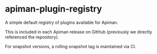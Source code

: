 # apiman-plugin-registry

A simple default registry of plugins available for Apiman.

This is included in each Apiman release on GitHub (previously we directly referenced the repository).

For snapshot versions, a rolling snapshot tag is maintained via CI. 
